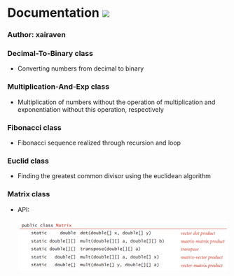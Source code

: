 # Documentation ![](https://img.shields.io/badge/Code-Java-informational?style=flat-square&logo=Java&logoColor=white&color=5194f0)
### Author: xairaven
### Decimal-To-Binary class
- Converting numbers from decimal to binary
### Multiplication-And-Exp class
- Multiplication of numbers without the operation of multiplication and exponentiation without this operation, respectively
### Fibonacci class
- Fibonacci sequence realized through recursion and loop
### Euclid class
- Finding the greatest common divisor using the euclidean algorithm
### Matrix class
- API:<br><br>
<img src = "https://github.com/xairaven/Algorithms-Data-Structures/blob/main/Algorithms/resources/MatrixApi.png"></img>
